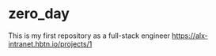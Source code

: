 # zero_day
This is my first repository as a full-stack engineer
https://alx-intranet.hbtn.io/projects/1
